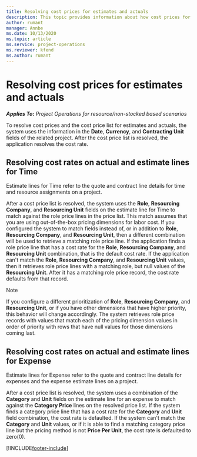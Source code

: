 ```yaml
---
title: Resolving cost prices for estimates and actuals
description: This topic provides information about how cost prices for estimates and actuals are resolved.
author: rumant
manager: Annbe
ms.date: 10/13/2020
ms.topic: article
ms.service: project-operations
ms.reviewer: kfend 
ms.author: rumant
---
```


# Resolving cost prices for estimates and actuals

_**Applies To:** Project Operations for resource/non-stocked based scenarios_

To resolve cost prices and the cost price list for estimates and actuals, the system uses the information in the **Date**, **Currency**, and **Contracting Unit** fields of the related project. After the cost price list is resolved, the application resolves the cost rate.

## Resolving cost rates on actual and estimate lines for Time

Estimate lines for Time refer to the quote and contract line details for time and resource assignments on a project.

After a cost price list is resolved, the system uses the **Role**, **Resourcing Company**, and **Resourcing Unit** fields on the estimate line for Time to match against the role price lines in the price list. This match assumes that you are using out-of-the-box pricing dimensions for labor cost. If you configured the system to match fields instead of, or in addition to **Role**, **Resourcing Company**, and **Resourcing Unit**, then a different combination will be used to retrieve a matching role price line. If the application finds a role price line that has a cost rate for the **Role**, **Resourcing Company**, and **Resourcing Unit** combination, that is the default cost rate. If the application can't match the **Role**, **Resourcing Company**, and **Resourcing Unit** values, then it retrieves role price lines with a matching role, but null values of the **Resourcing Unit**. After it has a matching role price record, the cost rate defaults from that record. 

> [!NOTE]
> If you configure a different prioritization of **Role**, **Resourcing Company**, and **Resourcing Unit**, or if you have other dimensions that have higher priority, this behavior will change accordingly. The system retrieves role price records with values that match each of the pricing dimension values in order of priority with rows that have null values for those dimensions coming last.

## Resolving cost rates on actual and estimate lines for Expense

Estimate lines for Expense refer to the quote and contract line details for expenses and the expense estimate lines on a project.

After a cost price list is resolved, the system uses a combination of the **Category** and **Unit** fields on the estimate line for an expense to match against the **Category Price** lines on the resolved price list. If the system finds a category price line that has a cost rate for the **Category** and **Unit** field combination, the cost rate is defaulted. If the system can't match the **Category** and **Unit** values, or if it is able to find a matching category price line but the pricing method is not **Price Per Unit**, the cost rate is defaulted to zero(0).


[!INCLUDE[footer-include](../includes/footer-banner.md)]